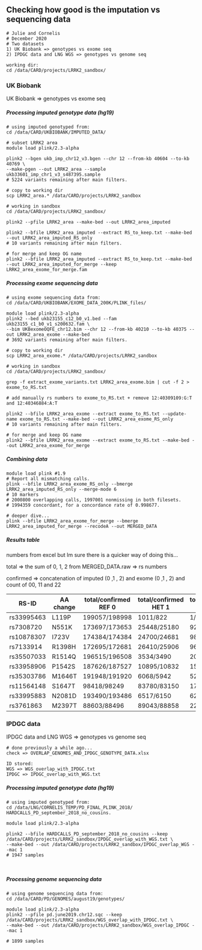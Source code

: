 ## Checking how good is the imputation vs sequencing data

```
# Julie and Cornelis
# December 2020
# Two datasets
1) UK Biobank => genotypes vs exome seq
2) IPDGC data and LNG WGS => genotypes vs genome seq

working dir:
cd /data/CARD/projects/LRRK2_sandbox/

```

### UK Biobank

UK Biobank => genotypes vs exome seq


##### Processing imputed genotype data (hg19)
```
# using imputed genotyped from:
cd /data/CARD/UKBIOBANK/IMPUTED_DATA/

# subset LRRK2 area
module load plink/2.3-alpha

plink2 --bgen ukb_imp_chr12_v3.bgen --chr 12 --from-kb 40604 --to-kb 40769 \
--make-pgen --out LRRK2_area --sample ukb33601_imp_chr1_v3_s487395.sample 
# 5224 variants remaining after main filters.

# copy to working dir
scp LRRK2_area.* /data/CARD/projects/LRRK2_sandbox

# working in sandbox
cd /data/CARD/projects/LRRK2_sandbox/

plink2 --pfile LRRK2_area --make-bed --out LRRK2_area_imputed

plink2 --bfile LRRK2_area_imputed --extract RS_to_keep.txt --make-bed --out LRRK2_area_imputed_RS_only
# 10 variants remaining after main filters.

# for merge and keep OG name
plink2 --bfile LRRK2_area_imputed --extract RS_to_keep.txt --make-bed --out LRRK2_area_imputed_for_merge --keep LRRK2_area_exome_for_merge.fam

```

##### Processing exome sequencing data
```
# using exome sequencing data from:
cd /data/CARD/UKBIOBANK/EXOME_DATA_200K/PLINK_files/

module load plink/2.3-alpha
plink2 --bed ukb23155_c12_b0_v1.bed --fam ukb23155_c1_b0_v1_s200632.fam \
--bim UKBexomeOQFE_chr12.bim --chr 12 --from-kb 40210 --to-kb 40375 --out LRRK2_area_exome --make-bed
# 3692 variants remaining after main filters.

# copy to working dir
scp LRRK2_area_exome.* /data/CARD/projects/LRRK2_sandbox

# working in sandbox
cd /data/CARD/projects/LRRK2_sandbox/

grep -f extract_exome_variants.txt LRRK2_area_exome.bim | cut -f 2 > exome_to_RS.txt

# add manually rs numbers to exome_to_RS.txt + remove 12:40309109:G:T and 12:40346884:A:T

plink2 --bfile LRRK2_area_exome --extract exome_to_RS.txt --update-name exome_to_RS.txt --make-bed --out LRRK2_area_exome_RS_only
# 10 variants remaining after main filters.

# for merge and keep OG name
plink2 --bfile LRRK2_area_exome --extract exome_to_RS.txt --make-bed --out LRRK2_area_exome_for_merge

```

##### Combining data
```
module load plink #1.9
# Report all mismatching calls.
plink --bfile LRRK2_area_exome_RS_only --bmerge LRRK2_area_imputed_RS_only --merge-mode 6
# 10 markers
# 2000800 overlapping calls, 1997001 nonmissing in both filesets.
# 1994359 concordant, for a concordance rate of 0.998677.

# deeper dive...
plink --bfile LRRK2_area_exome_for_merge --bmerge LRRK2_area_imputed_for_merge --recodeA --out MERGED_DATA

```

##### Results table

numbers from excel but Im sure there is a quicker way of doing this...

total => the sum of 0, 1, 2 from MERGED_DATA.raw => rs numbers 

confirmed => concatenation of imputed (0 ,1 , 2) and exome (0 ,1 , 2) and count of 00, 11 and 22


| RS-ID  | AA change | total/confirmed REF 0 | total/confirmed HET 1 | total/confirmed ALT 2 |
| ------------- | ------------- | ------------- | ------------- | ------------- |
| rs33995463  | L119P | 199057/198998 | 1011/822 | 1/1 | 
| rs7308720  | N551K | 173697/173653 | 25448/25180 | 924/918 | 
| rs10878307  | I723V | 174384/174384 | 24700/24681 | 985/981 | 
| rs7133914  | R1398H | 172695/172681 | 26410/25906 | 964/963 | 
| rs35507033  | R1514Q | 196515/196508 | 3534/3490 | 20/20 | 
| rs33958906  | P1542S | 187626/187527 | 10895/10832 | 158/158 | 
| rs35303786  | M1646T | 191948/191920 | 6068/5942 | 52/49 | 
| rs11564148  | S1647T | 98418/98249 | 83780/83150 | 17871/17798 | 
| rs33995883  | N2081D | 193490/193486 | 6517/6150 | 62/62 | 
| rs3761863  | M2397T | 88603/88496 | 89043/88858 | 22423/22415 | 



### IPDGC data

IPDGC data and LNG WGS => genotypes vs genome seq

```
# done previously a while ago...
check => OVERLAP_GENOMES_AND_IPDGC_GENOTYPE_DATA.xlsx

ID stored:
WGS => WGS_overlap_with_IPDGC.txt
IPDGC => IPDGC_overlap_with_WGS.txt

```

##### Processing imputed genotype data (hg19)
```
# using imputed genotyped from:
cd /data/LNG/CORNELIS_TEMP/PD_FINAL_PLINK_2018/
HARDCALLS_PD_september_2018_no_cousins.

module load plink/2.3-alpha

plink2 --bfile HARDCALLS_PD_september_2018_no_cousins --keep /data/CARD/projects/LRRK2_sandbox/IPDGC_overlap_with_WGS.txt \
--make-bed --out /data/CARD/projects/LRRK2_sandbox/IPDGC_overlap_WGS --mac 1 
# 1947 samples



```



##### Processing genome sequencing data
```
# using genome sequencing data from:
cd /data/CARD/PD/GENOMES/august19/genotypes/

module load plink/2.3-alpha
plink2 --pfile pd.june2019.chr12.sqc --keep /data/CARD/projects/LRRK2_sandbox/WGS_overlap_with_IPDGC.txt \
--make-bed --out /data/CARD/projects/LRRK2_sandbox/WGS_overlap_IPDGC --mac 1 

# 1899 samples

```
